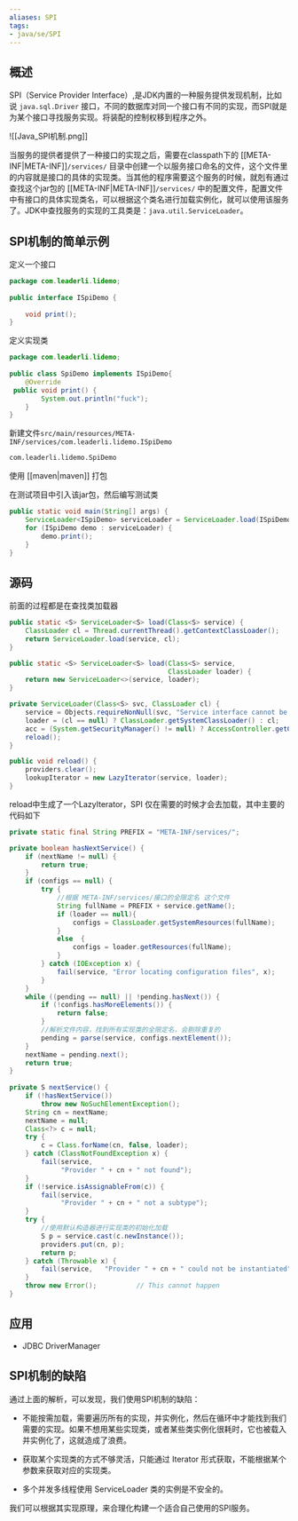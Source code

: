 ```yaml
---
aliases: SPI
tags:
- java/se/SPI
---
```


## 概述

SPI（Service Provider Interface）,是JDK内置的一种服务提供发现机制，比如说 
 `java.sql.Driver` 接口，不同的数据库对同一个接口有不同的实现，而SPI就是为某个接口寻找服务实现。将装配的控制权移到程序之外。

![[Java_SPI机制.png]]

当服务的提供者提供了一种接口的实现之后，需要在classpath下的 [[META-INF|META-INF]]`/services/` 目录中创建一个以服务接口命名的文件，这个文件里的内容就是接口的具体的实现类。当其他的程序需要这个服务的时候，就剋有通过查找这个jar包的 [[META-INF|META-INF]]`/services/` 中的配置文件，配置文件中有接口的具体实现类名，可以根据这个类名进行加载实例化，就可以使用该服务了。JDK中查找服务的实现的工具类是：`java.util.ServiceLoader`。


 ## SPI机制的简单示例
 
定义一个接口
```java
package com.leaderli.lidemo;  
  
public interface ISpiDemo {  
  
    void print();  
}
```
定义实现类
```java
package com.leaderli.lidemo;  
  
public class SpiDemo implements ISpiDemo{  
    @Override  
 public void print() {  
        System.out.println("fuck");  
    }  
}
```

新建文件`src/main/resources/META-INF/services/com.leaderli.lidemo.ISpiDemo`
```txt
com.leaderli.lidemo.SpiDemo
```
使用 [[maven|maven]] 打包

在测试项目中引入该jar包，然后编写测试类

```java
public static void main(String[] args) {  
    ServiceLoader<ISpiDemo> serviceLoader = ServiceLoader.load(ISpiDemo.class);  
    for (ISpiDemo demo : serviceLoader) {  
        demo.print();  
    }  
}
```

## 源码

前面的过程都是在查找类加载器

```java
public static <S> ServiceLoader<S> load(Class<S> service) {  
    ClassLoader cl = Thread.currentThread().getContextClassLoader();  
    return ServiceLoader.load(service, cl);  
}

public static <S> ServiceLoader<S> load(Class<S> service,  
                                        ClassLoader loader) {  
    return new ServiceLoader<>(service, loader);  
}

private ServiceLoader(Class<S> svc, ClassLoader cl) {  
    service = Objects.requireNonNull(svc, "Service interface cannot be null");  
    loader = (cl == null) ? ClassLoader.getSystemClassLoader() : cl;  
    acc = (System.getSecurityManager() != null) ? AccessController.getContext() : null;  
    reload();  
}

public void reload() {  
    providers.clear();  
    lookupIterator = new LazyIterator(service, loader);  
}

```

reload中生成了一个LazyIterator，SPI 仅在需要的时候才会去加载，其中主要的代码如下

```java
private static final String PREFIX = "META-INF/services/";

private boolean hasNextService() {  
    if (nextName != null) {  
        return true;  
    }  
    if (configs == null) {  
        try {  
			//根据 META-INF/services/接口的全限定名 这个文件
            String fullName = PREFIX + service.getName();  
            if (loader == null){
                configs = ClassLoader.getSystemResources(fullName);  
			}  
            else  {
 				configs = loader.getResources(fullName);  
			}
        } catch (IOException x) {  
            fail(service, "Error locating configuration files", x);  
        }  
    }  
    while ((pending == null) || !pending.hasNext()) {  
        if (!configs.hasMoreElements()) {  
            return false;  
        }  
		//解析文件内容，找到所有实现类的全限定名，会剔除重复的
        pending = parse(service, configs.nextElement());  
    }  
    nextName = pending.next();  
    return true;  
}  
  
private S nextService() {  
    if (!hasNextService())  
        throw new NoSuchElementException();  
    String cn = nextName;  
    nextName = null;  
    Class<?> c = null;  
    try {  
        c = Class.forName(cn, false, loader);  
    } catch (ClassNotFoundException x) {  
        fail(service,  
             "Provider " + cn + " not found");  
    }  
    if (!service.isAssignableFrom(c)) {  
        fail(service,  
             "Provider " + cn + " not a subtype");  
    }  
    try {  
		//使用默认构造器进行实现类的初始化加载
        S p = service.cast(c.newInstance());  
        providers.put(cn, p);  
        return p;  
    } catch (Throwable x) {  
        fail(service,   "Provider " + cn + " could not be instantiated",  x);  
    }  
    throw new Error();          // This cannot happen  
}
```


## 应用
- JDBC DriverManager


## SPI机制的缺陷

通过上面的解析，可以发现，我们使用SPI机制的缺陷：

-   不能按需加载，需要遍历所有的实现，并实例化，然后在循环中才能找到我们需要的实现。如果不想用某些实现类，或者某些类实例化很耗时，它也被载入并实例化了，这就造成了浪费。
    
-   获取某个实现类的方式不够灵活，只能通过 Iterator 形式获取，不能根据某个参数来获取对应的实现类。
    
-   多个并发多线程使用 ServiceLoader 类的实例是不安全的。


我们可以根据其实现原理，来合理化构建一个适合自己使用的SPI服务。

